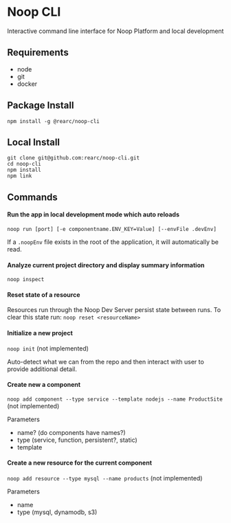 Noop CLI
========
Interactive command line interface for Noop Platform and local development

## Requirements
- node
- git
- docker

## Package Install
`npm install -g @rearc/noop-cli`

## Local Install
```
git clone git@github.com:rearc/noop-cli.git
cd noop-cli
npm install
npm link
```

## Commands
#### Run the app in local development mode which auto reloads
`noop run [port] [-e componentname.ENV_KEY=Value] [--envFile .devEnv]`

If a `.noopEnv` file exists in the root of the application, it will automatically be read.

#### Analyze current project directory and display summary information
`noop inspect`

#### Reset state of a resource
Resources run through the Noop Dev Server persist state between runs. To clear this state run:
`noop reset <resourceName>`

#### Initialize a new project
`noop init` (not implemented)

Auto-detect what we can from the repo and then interact with user to provide additional detail.

#### Create new a component
`noop add component --type service --template nodejs --name ProductSite` (not implemented)

Parameters
- name? (do components have names?)
- type (service, function, persistent?, static)
- template

#### Create a new resource for the current component
`noop add resource --type mysql --name products` (not implemented)

Parameters
- name
- type (mysql, dynamodb, s3)
